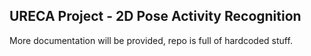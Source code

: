 ## URECA Project - 2D Pose Activity Recognition

More documentation will be provided, repo is full of hardcoded stuff.
